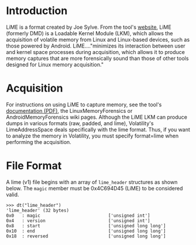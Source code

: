 # Introduction #

LiME is a format created by Joe Sylve. From the tool's [website](http://code.google.com/p/lime-forensics/),  LiME (formerly DMD) is a Loadable Kernel Module (LKM), which allows the acquisition of volatile memory from Linux and Linux-based devices, such as those powered by Android. LiME...."minimizes its interaction between user and kernel space processes during acquisition, which allows it to produce memory captures that are more forensically sound than those of other tools designed for Linux memory acquisition."

# Acquisition #

For instructions on using LiME to capture memory, see the tool's [documentation (PDF)](http://lime-forensics.googlecode.com/files/LiME_Documentation_1.1.pdf), the LinuxMemoryForensics or AndroidMemoryForensics wiki pages. Although the LiME LKM can produce dumps in various formats (raw, padded, and lime), Volatility's LimeAddressSpace deals specifically with the lime format. Thus, if you want to analyze the memory in Volatility, you must specify format=lime when performing the acquisition.

# File Format #

A lime (v1) file begins with an array of `lime_header` structures as shown below. The `magic` member must be 0x4C694D45 (LiME) to be considered valid.

```
>>> dt("lime_header")
'lime_header' (32 bytes)
0x0   : magic                          ['unsigned int']
0x4   : version                        ['unsigned int']
0x8   : start                          ['unsigned long long']
0x10  : end                            ['unsigned long long']
0x18  : reversed                       ['unsigned long long']
```